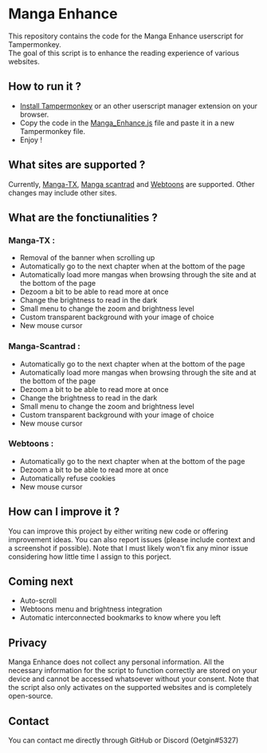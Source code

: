 # Manga Enhance
This repository contains the code for the Manga Enhance userscript for Tampermonkey.\
The goal of this script is to enhance the reading experience of various websites.


## How to run it ?
- [Install Tampermonkey](https://chrome.google.com/webstore/detail/tampermonkey/dhdgffkkebhmkfjojejmpbldmpobfkfo) or an other userscript manager extension on your browser.
- Copy the code in the [Manga_Enhance.js](https://github.com/Oetgin/Manga_Enhance/blob/main/Manga_Enhance.js) file and paste it in a new Tampermonkey file.
- Enjoy !


## What sites are supported ?
Currently, [Manga-TX](https://manga-tx.com), [Manga scantrad](https://manga-scantrad.net) and [Webtoons](https://www.webtoons.com) are supported. Other changes may include other sites.


## What are the fonctiunalities ?
### Manga-TX :
- Removal of the banner when scrolling up
- Automatically go to the next chapter when at the bottom of the page
- Automatically load more mangas when browsing through the site and at the bottom of the page
- Dezoom a bit to be able to read more at once
- Change the brightness to read in the dark
- Small menu to change the zoom and brightness level
- Custom transparent background with your image of choice
- New mouse cursor
### Manga-Scantrad :
- Automatically go to the next chapter when at the bottom of the page
- Automatically load more mangas when browsing through the site and at the bottom of the page
- Dezoom a bit to be able to read more at once
- Change the brightness to read in the dark
- Small menu to change the zoom and brightness level
- Custom transparent background with your image of choice
- New mouse cursor
### Webtoons :
- Automatically go to the next chapter when at the bottom of the page
- Dezoom a bit to be able to read more at once
- Automatically refuse cookies
- New mouse cursor


## How can I improve it ?
You can improve this project by either writing new code or offering improvement ideas.
You can also report issues (please include context and a screenshot if possible).
Note that I must likely won't fix any minor issue considering how little time I assign to this porject.


## Coming next
- Auto-scroll
- Webtoons menu and brightness integration
- Automatic interconnected bookmarks to know where you left


## Privacy
Manga Enhance does not collect any personal information. All the necessary information for the script to function correctly are stored on your device and cannot be accessed whatsoever without your consent. Note that the script also only activates on the supported websites and is completely open-source.


## Contact
You can contact me directly through GitHub or Discord (Oetgin#5327)
